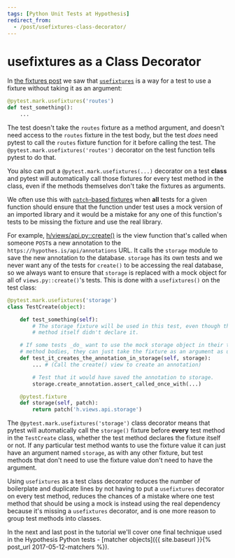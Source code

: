 ```yaml
---
tags: [Python Unit Tests at Hypothesis]
redirect_from:
  - /post/usefixtures-class-decorator/
---
```


usefixtures as a Class Decorator
================================

In [the fixtures post](/posts/fixtures) we saw that
[`usefixtures`](https://docs.pytest.org/en/latest/fixture.html?#using-fixtures-from-classes-modules-or-projects)
is a way for a test to use a fixture without taking it as an argument:

```python
@pytest.mark.usefixtures('routes')
def test_something():
    ...
```

The test doesn't take the `routes` fixture as a method argument, and doesn't
need access to the `routes` fixture in the test body, but the test _does_ need
pytest to call the `routes` fixture function for it before calling the test.
The `@pytest.mark.usefixtures('routes')` decorator on the test function tells
pytest to do that.

You also can put a `@pytest.mark.usefixtures(...)` decorator on a test **class**
and pytest will automatically call those fixtures for every test method in the
class, even if the methods themselves don't take the fixtures as arguments.

We often use this with [`patch`-based fixtures](/posts/patch) when **all**
tests for a given function should ensure that the function under test uses a
mock version of an imported library and it would be a mistake for any one of
this function's tests to be missing the fixture and use the real library.

For example, [h/views/api.py::create()](https://github.com/hypothesis/h/blob/ca1681203aff5ee176fd880cb01fb04f1c7e1a5a/h/views/api.py#L207)
is the view function that's called when someone `POST`s a new annotation to the
`https://hypothes.is/api/annotations` URL. It calls the `storage` module
to save the new annotation to the database. `storage` has its own tests and we
never want any of the tests for `create()` to be accessing the real database,
so we always want to ensure that `storage` is replaced with a mock object for
all of `views.py::create()`'s tests. This is done with a `usefixtures()` on the
test class:

```python
@pytest.mark.usefixtures('storage')
class TestCreate(object):

    def test_something(self):
        # The storage fixture will be used in this test, even though the test
        # method itself didn't declare it.

    # If some tests _do_ want to use the mock storage object in their test
    # method bodies, they can just take the fixture as an argument as usual.
    def test_it_creates_the_annotation_in_storage(self, storage):
        ... # (Call the create() view to create an annotation)

        # Test that it would have saved the annotation to storage.
        storage.create_annotation.assert_called_once_with(...)

    @pytest.fixture
    def storage(self, patch):
        return patch('h.views.api.storage')
```

The `@pytest.mark.usefixtures('storage')` class decorator means that
pytest will automatically call the `storage()` fixture before **every** test
method in the `TestCreate` class, whether the test method declares the fixture
itself or not. If any particular test method wants to use the fixture value it
can just have an argument named `storage`, as with any other fixture, but test
methods that don't need to use the fixture value don't need to have the
argument.

Using `usefixtures` as a test class decorator reduces the number of boilerplate
and duplicate lines by not having to put a `usefixtures` decorator on every
test method, reduces the chances of a mistake where one test method that should
be using a mock is instead using the real dependency because it's missing a
`usefixtures` decorator, and is one more reason to group test methods into
classes.

In the next and last post in the tutorial we'll cover one final technique used
in the Hypothesis Python tests - [matcher objects]({{ site.baseurl }}{% post_url 2017-05-12-matchers %}).
